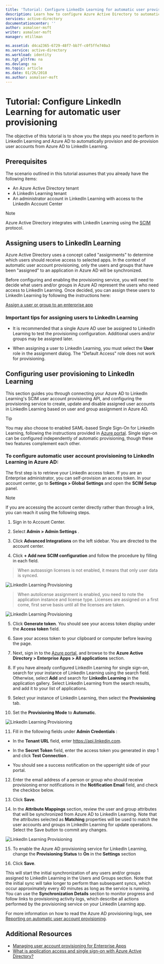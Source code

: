 ```yaml
---
title: 'Tutorial: Configure LinkedIn Learning for automatic user provisioning with Azure Active Directory | Microsoft Docs'
description: Learn how to configure Azure Active Directory to automatically provision and de-provision user accounts to LinkedIn Learning.
services: active-directory
documentationcenter: ''
author: asmalser-msft
writer: asmalser-msft
manager: mtillman

ms.assetid: d4ca2365-6729-48f7-bb7f-c0f5ffe740a3
ms.service: active-directory
ms.workload: identity
ms.tgt_pltfrm: na
ms.devlang: na
ms.topic: article
ms.date: 01/26/2018
ms.author: asmalser-msft
---
```


# Tutorial: Configure LinkedIn Learning for automatic user provisioning


The objective of this tutorial is to show you the steps you need to perform in LinkedIn Learning and Azure AD to automatically provision and de-provision user accounts from Azure AD to LinkedIn Learning. 

## Prerequisites

The scenario outlined in this tutorial assumes that you already have the following items:

*   An Azure Active Directory tenant
*   A LinkedIn Learning tenant 
*   An administrator account in LinkedIn Learning with access to the LinkedIn Account Center

> [!NOTE]
> Azure Active Directory integrates with LinkedIn Learning using the [SCIM](http://www.simplecloud.info/) protocol.

## Assigning users to LinkedIn Learning

Azure Active Directory uses a concept called "assignments" to determine which users should receive access to selected apps. In the context of automatic user account provisioning, only the users and groups that have been "assigned" to an application in Azure AD will be synchronized. 

Before configuring and enabling the provisioning service, you will need to decide what users and/or groups in Azure AD represent the users who need access to LinkedIn Learning. Once decided, you can assign these users to LinkedIn Learning by following the instructions here:

[Assign a user or group to an enterprise app](active-directory-coreapps-assign-user-azure-portal.md)

### Important tips for assigning users to LinkedIn Learning

*	It is recommended that a single Azure AD user be assigned to LinkedIn Learning to test the provisioning configuration. Additional users and/or groups may be assigned later.

*	When assigning a user to LinkedIn Learning, you must select the **User** role in the assignment dialog. The "Default Access" role does not work for provisioning.


## Configuring user provisioning to LinkedIn Learning

This section guides you through connecting your Azure AD to LinkedIn Learning's SCIM user account provisioning API, and configuring the provisioning service to create, update and disable assigned user accounts in LinkedIn Learning based on user and group assignment in Azure AD.

> [!TIP]
> You may also choose to enabled SAML-based Single Sign-On for LinkedIn Learning, following the instructions provided in [Azure portal](https://portal.azure.com). Single sign-on can be configured independently of automatic provisioning, though these two features complement each other.


### To configure automatic user account provisioning to LinkedIn Learning in Azure AD:


The first step is to retrieve your LinkedIn access token. If you are an Enterprise administrator, you can self-provision an
    access token. In your account center, go to **Settings &gt; Global Settings** and open the **SCIM Setup** panel.

> [!NOTE]
> If you are accessing the account center directly rather than through a link, you can reach it using the following steps.

1)  Sign in to Account Center.

2)  Select **Admin &gt; Admin Settings** .

3)  Click **Advanced Integrations** on the left sidebar. You are
    directed to the account center.

4)  Click **+ Add new SCIM configuration** and follow the procedure by
    filling in each field.

> When auto­assign licenses is not enabled, it means that only user
> data is synced.

![LinkedIn Learning Provisioning](./media/active-directory-saas-linkedinlearning-provisioning-tutorial/linkedin_1.PNG)

> When auto­license assignment is enabled, you need to note the
> application instance and license type. Licenses are assigned on a
> first come, first serve basis until all the licenses are taken.

![LinkedIn Learning Provisioning](./media/active-directory-saas-linkedinlearning-provisioning-tutorial/linkedin_2.PNG)

5)  Click **Generate token**. You should see your access token display
    under the **Access token** field.

6)  Save your access token to your clipboard or computer before leaving
    the page.

7) Next, sign in to the [Azure portal](https://portal.azure.com), and browse to the **Azure Active Directory > Enterprise Apps > All applications**  section.

8) If you have already configured LinkedIn Learning for single sign-on, search for your instance of LinkedIn Learning using the search field. Otherwise, select **Add** and search for **LinkedIn Learning** in the application gallery. Select LinkedIn Learning from the search results, and add it to your list of applications.

9)	Select your instance of LinkedIn Learning, then select the **Provisioning** tab.

10)	Set the **Provisioning Mode** to **Automatic**.

![LinkedIn Learning Provisioning](./media/active-directory-saas-linkedinlearning-provisioning-tutorial/linkedin_3.PNG)

11)  Fill in the following fields under **Admin Credentials** :

* In the **Tenant URL** field, enter https://api.linkedin.com.

* In the **Secret Token** field, enter the access token you generated in step 1 and click **Test Connection** .

* You should see a success notification on the upper­right side of
    your portal.

12) Enter the email address of a person or group who should receive provisioning error notifications in the **Notification Email** field, and check the checkbox below.

13) Click **Save**. 

14) In the **Attribute Mappings** section, review the user and group attributes that will be synchronized from Azure AD to LinkedIn Learning. Note that the attributes selected as **Matching** properties will be used to match the user accounts and groups in LinkedIn Learning for update operations. Select the Save button to commit any changes.

![LinkedIn Learning Provisioning](./media/active-directory-saas-linkedinlearning-provisioning-tutorial/linkedin_4.PNG)

15) To enable the Azure AD provisioning service for LinkedIn Learning, change the **Provisioning Status** to **On** in the **Settings** section

16) Click **Save**. 

This will start the initial synchronization of any users and/or groups assigned to LinkedIn Learning in the Users and Groups section. Note that the initial sync will take longer to perform than subsequent syncs, which occur approximately every 40 minutes as long as the service is running. You can use the **Synchronization Details** section to monitor progress and follow links to provisioning activity logs, which describe all actions performed by the provisioning service on your LinkedIn Learning app.

For more information on how to read the Azure AD provisioning logs, see [Reporting on automatic user account provisioning](active-directory-saas-provisioning-reporting.md).

## Additional Resources

* [Managing user account provisioning for Enterprise Apps](active-directory-enterprise-apps-manage-provisioning.md)
* [What is application access and single sign-on with Azure Active Directory?](manage-apps/what-is-single-sign-on.md)

